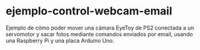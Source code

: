 # ejemplo-control-webcam-email
Ejemplo de cómo poder mover una cámara EyeToy de PS2 conectada a un servomotor y sacar fotos mediante comandos enviados por email, usando una Raspberry Pi y una placa Arduino Uno.
